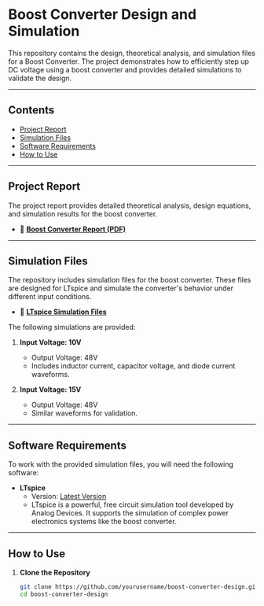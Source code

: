 # Boost Converter Design and Simulation

This repository contains the design, theoretical analysis, and simulation files for a Boost Converter. The project demonstrates how to efficiently step up DC voltage using a boost converter and provides detailed simulations to validate the design.

---

## **Contents**
- [Project Report]([#project-report](https://github.com/HemakanthNatkunaraja/Boost-Converter-Desing/blob/main/Boost%20converter%20design.pdf))
- [Simulation Files](#simulation-files)
- [Software Requirements](#software-requirements)
- [How to Use](#how-to-use)

---

## **Project Report**
The project report provides detailed theoretical analysis, design equations, and simulation results for the boost converter.

- 📄 **[Boost Converter Report (PDF)](link-to-pdf-file)**

---

## **Simulation Files**
The repository includes simulation files for the boost converter. These files are designed for LTspice and simulate the converter's behavior under different input conditions.

- 📁 **[LTspice Simulation Files](link-to-simulation-folder)**

The following simulations are provided:
1. **Input Voltage: 10V**  
   - Output Voltage: 48V  
   - Includes inductor current, capacitor voltage, and diode current waveforms.

2. **Input Voltage: 15V**  
   - Output Voltage: 48V  
   - Similar waveforms for validation.

---

## **Software Requirements**

To work with the provided simulation files, you will need the following software:

- **LTspice**
  - Version: [Latest Version](https://www.analog.com/en/design-center/design-tools-and-calculators/ltspice-simulator.html)
  - LTspice is a powerful, free circuit simulation tool developed by Analog Devices. It supports the simulation of complex power electronics systems like the boost converter.

---

## **How to Use**

1. **Clone the Repository**
   ```bash
   git clone https://github.com/yourusername/boost-converter-design.git
   cd boost-converter-design
